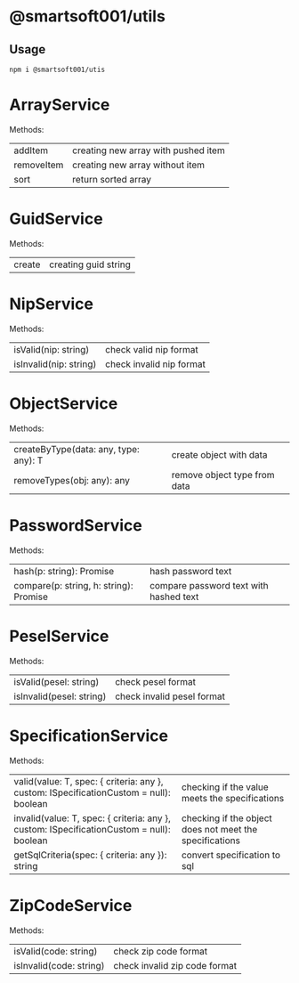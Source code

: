 # @smartsoft001/utils

## Usage

`npm i @smartsoft001/utis`

# ArrayService

Methods:

<table>
    <tr>
        <td>addItem</td>
        <td>creating new array with pushed item</td>
    </tr>
    <tr>
        <td>removeItem</td>
        <td>creating new array without item</td>
    </tr>
    <tr>
        <td>sort</td>
        <td>return sorted array</td>
    </tr>
</table>

# GuidService

Methods:

<table>
    <tr>
        <td>create</td>
        <td>creating guid string</td>
    </tr>
</table>

# NipService

Methods:

<table>
    <tr>
        <td>isValid(nip: string)</td>
        <td>check valid nip format</td>
    </tr>
    <tr>
        <td>isInvalid(nip: string)</td>
        <td>check invalid nip format</td>
    </tr>
</table>

# ObjectService

Methods:

<table>
    <tr>
        <td>createByType<T>(data: any, type: any): T</td>
        <td>create object with data</td>
    </tr>
    <tr>
        <td>removeTypes(obj: any): any</td>
        <td>remove object type from data</td>
    </tr>
</table>

# PasswordService

Methods:

<table>
    <tr>
        <td>hash(p: string): Promise<string></td>
        <td>hash password text</td>
    </tr>
    <tr>
        <td>compare(p: string, h: string): Promise<boolean></td>
        <td>compare password text with hashed text</td>
    </tr>
</table>

# PeselService

Methods:

<table>
    <tr>
        <td>isValid(pesel: string)</td>
        <td>check pesel format</td>
    </tr>
    <tr>
        <td>isInvalid(pesel: string)</td>
        <td>check invalid pesel format</td>
    </tr>
</table>

# SpecificationService

Methods:

<table>
    <tr>
        <td>valid<T>(value: T, spec: { criteria: any }, custom: ISpecificationCustom = null): boolean</td>
        <td>checking if the value meets the specifications</td>
    </tr>
    <tr>
        <td>invalid<T>(value: T, spec: { criteria: any }, custom: ISpecificationCustom = null): boolean</td>
        <td>checking if the object does not meet the specifications</td>
    </tr>
    <tr>
        <td>getSqlCriteria(spec: { criteria: any }): string</td>
        <td>convert specification to sql</td>
    </tr>
</table>

# ZipCodeService

Methods:

<table>
    <tr>
        <td>isValid(code: string)</td>
        <td>check zip code format</td>
    </tr>
    <tr>
        <td>isInvalid(code: string)</td>
        <td>check invalid zip code format</td>
    </tr>
</table>
